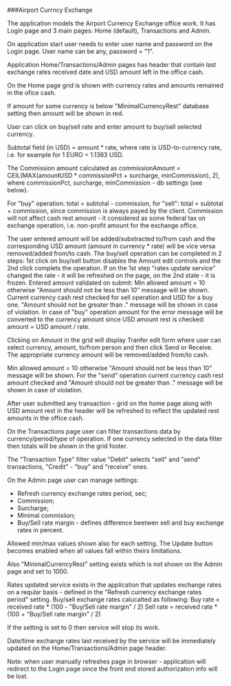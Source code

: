 ###Airport Currncy Exchange

The application models the Airport Currency Exchange office work.
It has Login page and 3 main pages: Home (default), Transactions and Admin.

On application start user needs to enter user name and password on the Login page. User name can be any, password = "1".

Application Home/Transactions/Admin pages has header that contain last exchange rates received date and USD amount left in the office cash.

On the Home page grid is shown with currency rates and amounts remained in the ofice cash.

If amount for some currency is below "MinimalCurrencyRest" database setting then amount will be shown in red.

User can click on buy/sell rate and enter amount to buy/sell selected currency. 

Subtotal field (in USD) = amount * rate, where rate is USD-to-currency rate, i.e. for example for 1 EURO = 1.1363 USD.

The Commission amount calculated as commissionAmount = CEIL(MAX(amountUSD * commissionPct + surcharge, minCommission), 2),
where commissionPct, surcharge, minCommission - db settings (see below).

For "buy" operation: total = subtotal - commission, for "sell": total = subtotal + commission, since commission is always payed by the client.
Commission will not affect cash rest amount - it considered as some federal tax on exchange operation, i.e. non-profit amount for the exchange office.

The user entered amount will be added/substracted to/from cash and the corresponding USD amount (amount in currency * rate) will be vice versa removed/added from/to cash.
The buy/sell operation can be completed in 2 steps: 1st click on buy/sell button disables the Amount edit controls and the 2nd click complets the operation.
If on the 1st step "rates update service" changed the rate - it will be refreshed on the page, on the 2nd state - it is frozen.
Entered amount validated on submit:
Min allowed amount = 10 otherwise "Amount should not be less than 10" message will be shown.
Current currency cash rest checked for sell operation and USD for a buy one.
"Amount should not be greater than <amount>." message will be shown in case of violation.
In case of "buy" operation amount for the error message will be converted to the currency amount since USD amount rest is checked: amount = USD amount / rate.

Clicking on Amount in the grid will display Tranfer edit form where user can select currency, amount, to/from person and then click Send or Receive.
The appropriate currency amount will be removed/added from/to cash.

Min allowed amount = 10 otherwise "Amount should not be less than 10" message will be shown.
For the "send" operation current currency cash rest amount checked and "Amount should not be greater than <amount>." message will be shown in case of violation.

After user submitted any transaction - grid on the home page along with USD amount rest in the header will be refreshed to reflect the updated rest amounts in the office cash.

On the Transactions page user can filter transactions data by currency/period/type of operation.
If one currency selected in the data filter then totals will be shown in the grid footer.

The "Transaction Type" filter value "Debit" selects "sell" and "send" transactions, "Credit" - "buy" and "receive" ones.

On the Admin page user can manage settings:
- Refresh currency exchange rates period, sec;
- Commission;
- Surcharge;
- Minimal commisiion;
- Buy/Sell rate margin - defines difference beetwen sell and buy exchange rates in percent.

Allowed min/max values shown also for each setting. The Update button becomes enabled when all values fall within theirs limitations.

Also "MinimalCurrencyRest" setting exists which is not shown on the Admin page and set to 1000.

Rates updated service exists in the application that updates exchange rates on a reqular basis - defined in the "Refresh currency exchange rates period" setting. 
Buy/sell exchange rates calucalted as following:
Buy rate = received rate * (100 - "Buy/Sell rate margin" / 2)
Sell rate = received rate * (100 + "Buy/Sell rate margin" / 2)

If the setting is set to 0 then service will stop its work.

Date/time exchange rates last received by the service will be immediately updated on the Home/Transactions/Admin page header.

Note: when user manually refreshes page in browser - application will redirect to the Login page since the front end stored authorization info will be lost.

